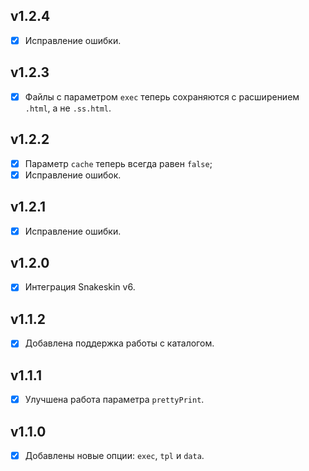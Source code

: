 ## v1.2.4

- [x] Исправление ошибки.

## v1.2.3

- [x] Файлы с параметром `exec` теперь сохраняются с расширением `.html`, а не `.ss.html`.

## v1.2.2

- [x] Параметр `cache` теперь всегда равен `false`;
- [x] Исправление ошибок.

## v1.2.1

- [x] Исправление ошибки.

## v1.2.0

- [x] Интеграция Snakeskin v6.

## v1.1.2

- [x] Добавлена поддержка работы с каталогом.

## v1.1.1

- [x] Улучшена работа параметра `prettyPrint`.

## v1.1.0

- [x] Добавлены новые опции: `exec`, `tpl` и `data`.
